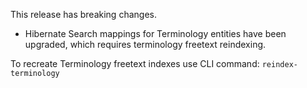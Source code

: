 This release has breaking changes.
* Hibernate Search mappings for Terminology entities have been upgraded, which requires terminology freetext reindexing.

To recreate Terminology freetext indexes use CLI command: `reindex-terminology`
